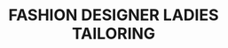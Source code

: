 ---
title: "FASHION DESIGNER LADIES TAILORING"
url: /kasaragod/fashion-designer-ladies-tailoring/
shop: Schneiderei
---